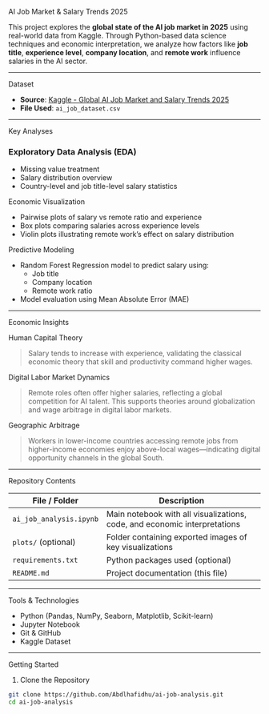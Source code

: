 AI Job Market & Salary Trends 2025

This project explores the **global state of the AI job market in 2025** using real-world data from Kaggle. Through Python-based data science techniques and economic interpretation, we analyze how factors like **job title**, **experience level**, **company location**, and **remote work** influence salaries in the AI sector.

---

Dataset

- **Source**: [Kaggle - Global AI Job Market and Salary Trends 2025](https://www.kaggle.com/datasets/bismasajjad/global-ai-job-market-and-salary-trends-2025)
- **File Used**: `ai_job_dataset.csv`

---

Key Analyses

### Exploratory Data Analysis (EDA)
- Missing value treatment
- Salary distribution overview
- Country-level and job title-level salary statistics

Economic Visualization
- Pairwise plots of salary vs remote ratio and experience
- Box plots comparing salaries across experience levels
- Violin plots illustrating remote work’s effect on salary distribution

Predictive Modeling
- Random Forest Regression model to predict salary using:
  - Job title
  - Company location
  - Remote work ratio
- Model evaluation using Mean Absolute Error (MAE)

---

Economic Insights

Human Capital Theory
> Salary tends to increase with experience, validating the classical economic theory that skill and productivity command higher wages.

Digital Labor Market Dynamics
> Remote roles often offer higher salaries, reflecting a global competition for AI talent. This supports theories around globalization and wage arbitrage in digital labor markets.

Geographic Arbitrage
> Workers in lower-income countries accessing remote jobs from higher-income economies enjoy above-local wages—indicating digital opportunity channels in the global South.

---

 Repository Contents

| File / Folder           | Description |
|-------------------------|-------------|
| `ai_job_analysis.ipynb` | Main notebook with all visualizations, code, and economic interpretations |
| `plots/` (optional)     | Folder containing exported images of key visualizations |
| `requirements.txt`      | Python packages used (optional) |
| `README.md`             | Project documentation (this file) |

---

Tools & Technologies

- Python (Pandas, NumPy, Seaborn, Matplotlib, Scikit-learn)
- Jupyter Notebook
- Git & GitHub
- Kaggle Dataset

---

Getting Started

1. Clone the Repository

```bash
git clone https://github.com/Abdlhafidhu/ai-job-analysis.git
cd ai-job-analysis
